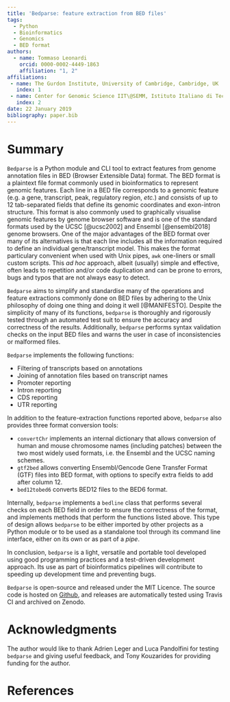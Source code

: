 ```yaml
---
title: 'Bedparse: feature extraction from BED files'
tags:
  - Python
  - Bioinformatics
  - Genomics
  - BED format
authors:
  - name: Tommaso Leonardi
    orcid: 0000-0002-4449-1863
    affiliation: "1, 2"
affiliations:
 - name: The Gurdon Institute, University of Cambridge, Cambridge, UK
   index: 1
 - name: Center for Genomic Science IIT\@SEMM, Istituto Italiano di Tecnologia (IIT), Milan, Italy
   index: 2
date: 22 January 2019
bibliography: paper.bib
---
```


# Summary
``Bedparse`` is a Python module and CLI tool to extract features from genome annotation files in BED (Browser Extensible Data) format.
The BED format is a plaintext file format commonly used in bioinformatics to represent genomic features. Each line in a BED file corresponds to a genomic feature (e.g. a gene, transcript, peak, regulatory region, _etc._) and consists of up to 12 tab-separated fields that define its genomic coordinates and exon-intron structure. This format is also commonly used to graphically visualise genomic features by genome browser software and is one of the standard formats used by the UCSC [@ucsc2002] and Ensembl [@ensembl2018] genome browsers. 
One of the major advantages of the BED format over many of its alternatives is that each line includes all the information required to define an individual gene/transcript model. This makes the format particulary convenient when used with Unix pipes, ``awk`` one-liners or small custom scripts. This _ad hoc_ approach, albeit (usually) simple and effective, often leads to repetition and/or code duplication and can be prone to errors, bugs and typos that are not always easy to detect.

``Bedparse`` aims to simplify and standardise many of the operations and feature extractions commonly done on BED files by adhering to the Unix philosophy of doing one thing and doing it well [@MANIFESTO]. Despite the simplicity of many of its functions, ``bedparse`` is thoroughly and rigorously tested through an automated test suit to ensure the accuracy and correctness of the results. Additionally, ``bedparse`` performs syntax validation checks on the input BED files and warns the user in case of inconsistencies or malformed files.

``Bedparse`` implements the following functions:

* Filtering of transcripts based on annotations
* Joining of annotation files based on transcript names
* Promoter reporting
* Intron reporting
* CDS reporting
* UTR reporting 

In addition to the feature-extraction functions reported above, ``bedparse`` also provides three format conversion tools:

* `convertChr` implements an internal dictionary that allows conversion of human and mouse chromosome names (including patches) between the two most widely used formats, i.e. the Ensembl and the UCSC naming schemes.
* `gtf2bed` allows converting Ensembl/Gencode Gene Transfer Format (GTF) files into BED format, with options to specify extra fields to add after column 12.
* `bed12tobed6` converts BED12 files to the BED6 format.

Internally, ``bedparse`` implements a `bedline` class that performs several checks on each BED field in order to ensure the correctness of the format, and implements methods that perform the functions listed above. This type of design allows ``bedparse`` to be either imported by other projects as a Python module or to be used as a standalone tool through its command line interface, either on its own or as part of a _pipe_.

In conclusion, ``bedparse`` is a light, versatile and portable tool developed using good programming practices and a test-driven development approach. Its use as part of bioinformatics pipelines will contribute to speeding up development time and preventing bugs.

``Bedparse`` is open-source and released under the MIT Licence. The source code is hosted on [Github](https://github.com/tleonardi/bedparse/), and releases are automatically tested using Travis CI and archived on Zenodo.

# Acknowledgments
The author would like to thank Adrien Leger and Luca Pandolfini for testing `bedparse` and giving useful feedback, and Tony Kouzarides for providing funding for the author.

# References
